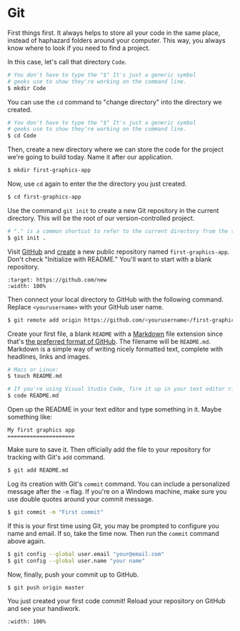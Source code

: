 ```{include} _templates/nav.html
```

# Git

First things first. It always helps to store all your code in the same place, instead of haphazard folders around your computer. This way, you always know where to look if you need to find a project.

In this case, let's call that directory `Code`.

```bash
# You don't have to type the "$" It's just a generic symbol
# geeks use to show they're working on the command line.
$ mkdir Code
```

You can use the `cd` command to "change directory" into the directory we created.

```bash
# You don't have to type the "$" It's just a generic symbol
# geeks use to show they're working on the command line.
$ cd Code
```

Then, create a new directory where we can store the code for the project we're going to build today. Name it after our application.

```bash
$ mkdir first-graphics-app
```

Now, use `cd` again to enter the the directory you just created.

```bash
$ cd first-graphics-app
```

Use the command `git init` to create a new Git repository in the current directory. This will be the root of our version-controlled project.

```bash
# "." is a common shortcut to refer to the current directory from the terminal
$ git init .
```

Visit [GitHub](http://www.github.com) and [create](https://github.com/new) a new public repository named `first-graphics-app`. Don't check "Initialize with README." You'll want to start with a blank repository.

```{image} _static/new-repo.png
:target: https://github.com/new
:width: 100%
```

Then connect your local directory to GitHub with the following command. Replace `<yourusername>` with your GitHub user name.

```bash
$ git remote add origin https://github.com/<yourusername>/first-graphics-app.git
```

Create your first file, a blank `README` with a [Markdown](https://en.wikipedia.org/wiki/Markdown) file extension since that's [the preferred format of GitHub](https://help.github.com/articles/github-flavored-markdown). The filename will be `README.md`. Markdown is a simple way of writing nicely formatted text, complete with headlines, links and images.

```bash
# Macs or Linux:
$ touch README.md

# If you're using Visual Studio Code, fire it up in your text editor right away:
$ code README.md
```

Open up the README in your text editor and type something in it. Maybe something like:

```
My first graphics app
=====================
```

Make sure to save it. Then officially add the file to your repository for tracking with Git's `add` command.

```bash
$ git add README.md
```

Log its creation with Git's `commit` command. You can include a personalized message after the `-m` flag. If you're on a Windows machine, make sure you use double quotes around your commit message.

```bash
$ git commit -m "First commit"
```

If this is your first time using Git, you may be prompted to configure you name and email. If so, take the time now. Then run the `commit` command above again.

```bash
$ git config --global user.email "your@email.com"
$ git config --global user.name "your name"
```

Now, finally, push your commit up to GitHub.

```bash
$ git push origin master
```

You just created your first code commit! Reload your repository on GitHub and see your handiwork.

```{image} _static/first-commit.png
:width: 100%
```